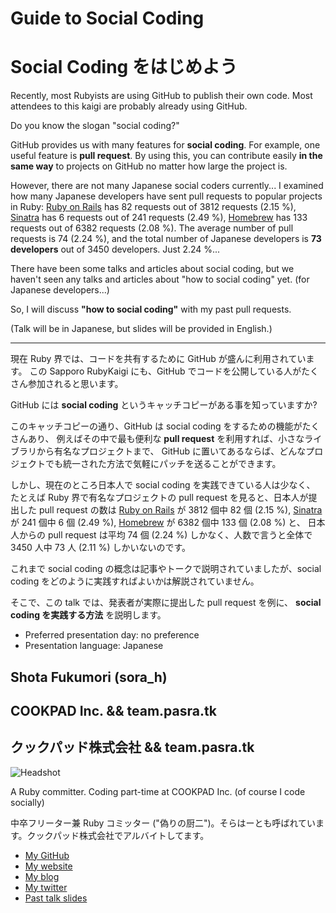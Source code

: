 # Guide to Social Coding
# Social Coding をはじめよう

Recently, most Rubyists are using GitHub to publish their own code.
Most attendees to this kaigi are probably already using GitHub.

Do you know the slogan "social coding?"

GitHub provides us with many features for __social coding__.
For example, one useful feature is __pull request__.
By using this, you can contribute easily __in the same way__ to projects
on GitHub no matter how large the project is.

However, there are not many Japanese social coders currently...
I examined how many Japanese developers have sent pull requests to
popular projects in Ruby:
[Ruby on Rails](https://github.com/rails/rails) has 82 requests out of
3812 requests (2.15 %),
[Sinatra](https://github.com/sinatra/sinatra) has 6 requests out of
241 requests (2.49 %),
[Homebrew](https://github.com/mxcl/homebrew) has 133 requests out of
6382 requests (2.08 %).
The average number of pull requests is 74 (2.24 %), and the total
number of Japanese developers is __73 developers__ out of 3450
developers.
Just 2.24 %...

There have been some talks and articles about social coding, but
we haven't seen any talks and articles about "how to social coding"
yet. (for Japanese developers...)

So, I will discuss __"how to social coding"__ with my past pull requests.

(Talk will be in Japanese, but slides will be provided in English.)

<hr>

現在 Ruby 界では、コードを共有するために GitHub が盛んに利用されています。
この Sapporo RubyKaigi にも、GitHub でコードを公開している人がたくさん参加されると思います。

GitHub には __social coding__ というキャッチコピーがある事を知っていますか?

このキャッチコピーの通り、GitHub は social coding をするための機能がたくさんあり、
例えばその中で最も便利な __pull request__ を利用すれば、小さなライブラリから有名なプロジェクトまで、
GitHub に置いてあるならば、どんなプロジェクトでも統一された方法で気軽にパッチを送ることができます。

しかし、現在のところ日本人で social coding を実践できている人は少なく、
たとえば Ruby 界で有名なプロジェクトの pull request を見ると、日本人が提出した pull request の数は
[Ruby on Rails](https://github.com/rails/rails) が 3812 個中 82 個 (2.15 %),
[Sinatra](https://github.com/sinatra/sinatra) が 241 個中 6 個 (2.49 %),
[Homebrew](https://github.com/mxcl/homebrew) が 6382 個中 133 個 (2.08 %) と、
日本人からの pull request は平均 74 個 (2.24 %) しかなく、人数で言うと全体で 3450 人中 73 人 (2.11 %) しかいないのです。

これまで social coding の概念は記事やトークで説明されていましたが、social coding
をどのように実践すればよいかは解説されていません。

そこで、この talk では、発表者が実際に提出した pull request を例に、
__social coding を実践する方法__ を説明します。

- Preferred presentation day: no preference
- Presentation language: Japanese

## Shota Fukumori (sora_h)

## COOKPAD Inc. && team.pasra.tk
## クックパッド株式会社 && team.pasra.tk

![Headshot](https://secure.gravatar.com/avatar/b99311b48290f8ee37311890a8edfb1d.png?s=200)

A Ruby committer. Coding part-time at COOKPAD Inc. (of course I code socially)

中卒フリーター兼 Ruby コミッター ("偽りの厨二")。そらはーとも呼ばれています。クックパッド株式会社でアルバイトしてます。

* [My GitHub](https://github.com/sorah)
* [My website](http://sorah.jp/)
* [My blog](http://blog.sorah.jp/)
* [My twitter](https://twitter.com/#!/sora_h)
* [Past talk slides](http://speakerdeck.com/u/sorah)
